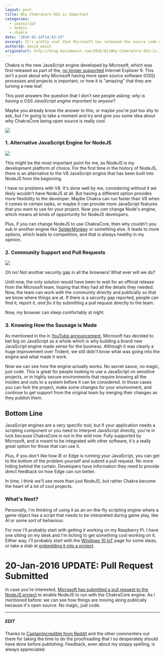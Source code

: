 ```yaml
---
layout: post
title: Why ChakraCore OSS is Important
categories:
  - javascript
  - nodejs
  - chakra
date: "2016-01-14T14:43:33"
excerpt: It's pretty cool that Microsoft has released the source code of their JavaScript engine Chakra. But, why it is important and how do developers actually benefit from this? 
authorId: david_wesst
originalurl: http://blog.davidwesst.com/2016/01/Why-ChakraCore-OSS-is-Important/
---
```


[1]: github-page.png
[2]: nodejs-logo.png
[3]: pull-request.png

Chakra is the new JavaScript engine developed by Microsoft, which was first released as part of the, [no longer supported](https://www.microsoft.com/en-ca/WindowsForBusiness/End-of-IE-support) Internet Explorer 9. This isn't a post about why Microsoft having more open source software (OSS) processes and projects is important, or how it is "amazing" that they are turning a new leaf.

This post answers the question that I don't see people asking: *why is having a OSS JavaScript engine important to anyone*?

Maybe you already know the answer to this, or maybe you're just too shy to ask, but I'm going to take a moment and try and give you some idea about why ChakraCore being open source is really cool.

![][1]

### 1. Alternative JavaScript Engine for NodeJS

![][2]

This might be the most important point for me, as NodeJS is my development platform of choice. For the first time in the history of NodeJS, there is an alternative to the V8 JavaScript engine that has been built into NodeJS from the beginning.

I have no problems with V8. It's done well by me, considering without it we likely wouldn't have NodeJS at all. But having a different option provides more flexibility to the developer. Maybe Chakra can run faster than V8 when it comes to certain tasks, or maybe it can provide more JavaScript features that you want to use for your project. Now you _can_ change Node's engine, which means all kinds of opportunity for NodeJS developers.

Plus, if you can change NodeJS to use ChakraCore, then why couldn't you sub in another engine like [SpiderMonkey](https://developer.mozilla.org/en-US/docs/Mozilla/Projects/SpiderMonkey) or something else. It leads to more options, which leads to competition, and that is always healthy in my opinion.

### 2. Community Support and Pull Requests

![][3]

Oh no! Not another security gap in all the browsers! What ever will we do?

Until now, the only solution would have been to wait for an official release from the Microsoft team, hoping that they had all the details they needed. Now, the team can work _with_ the community directly and publically so that we know where things are at. If there is a security gap reported, people can find it, report it, *and fix it* by submitting a pull request directly to the team. 

Now, my browser can sleep comfortably at night.

### 3. Knowing How the Sausage is Made
As mentioned in the in [YouTube announcement](https://youtu.be/1bfDB3YPHFI), Microsoft has decided to bet big on JavaScript as a whole which is why building a brand new JavaScript engine made sense for the business. Although it was clearly a huge improvement over Trident, we still didn't know what was going into the engine and what made it work.

Now we can see how the engine actually works. No secret sauce, no magic, just code. This is great for people looking to use a JavaScript on sensitive projects, or in highly secure environments that require knowing all the insides and outs to a system before it can be considered. In those cases you can fork the project, make some changes for your environment, and continue to get support from the original team by merging their changes as they publish them.

## Bottom Line
JavaScript engines are a very specific tool, but if your application needs a scripting component or you need to interpret JavaScript directly, you're in luck because ChakraCore is out in the wild now. Fully supported by Microsoft, and is meant to be integrated with other software, it's a really great option for those that can use it.

Plus, if you don't like how IE or Edge is running your JavaScript, you can get to the bottom of the problem yourself and submit a pull request. No more hiding behind the curtain. Developers have information they need to provide direct feedback on how Edge can run better. 

In time, I think we'll see more than just NodeJS, but rather Chakra become the heart of a lot of cool projects. 

### What's Next?
Personally, I'm thinking of using it as an on-the-fly scripting engine where a game object has a script that needs to be interpreted during game play, like AI or some sort of behaviour. 

For now I'll probably start with getting it working on my Raspberry Pi. I have one sitting on my desk and I'm itching to get something cool working on it. Either way, I'll probably start with the [Windows 10 IoT](https://dev.windows.com/en-us/iot) page for some ideas, or take a stab at [embedding it into a project](https://github.com/Microsoft/ChakraCore/wiki/Embedding-ChakraCore).

# 20-Jan-2016 UPDATE: Pull Request Submitted
In case you're interested, [Microsoft has submitted a pull request to the NodeJS project](https://github.com/nodejs/node/pull/4765) to enable NodeJS to run with the ChakraCore engine. As I mentioned before: we can see how things are moving along publically because it's open source. No magic, just code.

----
##### EDIT
Thanks to [CaptainIncredible from Reddit](https://www.reddit.com/r/webdev/comments/41q8h2/why_chakracore_oss_is_important/) and the other commenters out there for taking the time to do the proofreading that I so desperately should have done before publishing. Feedback, even about my sloppy spelling, is always appreciated.
